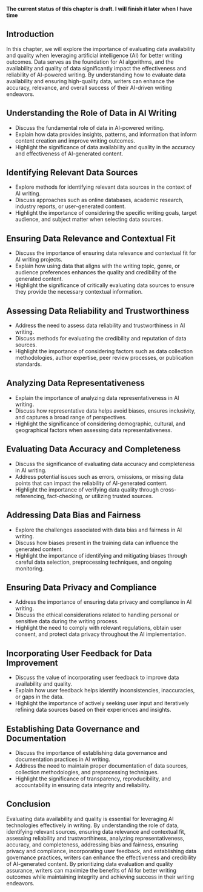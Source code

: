 **The current status of this chapter is draft. I will finish it later when I have time**

Introduction
------------

In this chapter, we will explore the importance of evaluating data availability and quality when leveraging artificial intelligence (AI) for better writing outcomes. Data serves as the foundation for AI algorithms, and the availability and quality of data significantly impact the effectiveness and reliability of AI-powered writing. By understanding how to evaluate data availability and ensuring high-quality data, writers can enhance the accuracy, relevance, and overall success of their AI-driven writing endeavors.

Understanding the Role of Data in AI Writing
--------------------------------------------

* Discuss the fundamental role of data in AI-powered writing.
* Explain how data provides insights, patterns, and information that inform content creation and improve writing outcomes.
* Highlight the significance of data availability and quality in the accuracy and effectiveness of AI-generated content.

Identifying Relevant Data Sources
---------------------------------

* Explore methods for identifying relevant data sources in the context of AI writing.
* Discuss approaches such as online databases, academic research, industry reports, or user-generated content.
* Highlight the importance of considering the specific writing goals, target audience, and subject matter when selecting data sources.

Ensuring Data Relevance and Contextual Fit
------------------------------------------

* Discuss the importance of ensuring data relevance and contextual fit for AI writing projects.
* Explain how using data that aligns with the writing topic, genre, or audience preferences enhances the quality and credibility of the generated content.
* Highlight the significance of critically evaluating data sources to ensure they provide the necessary contextual information.

Assessing Data Reliability and Trustworthiness
----------------------------------------------

* Address the need to assess data reliability and trustworthiness in AI writing.
* Discuss methods for evaluating the credibility and reputation of data sources.
* Highlight the importance of considering factors such as data collection methodologies, author expertise, peer review processes, or publication standards.

Analyzing Data Representativeness
---------------------------------

* Explain the importance of analyzing data representativeness in AI writing.
* Discuss how representative data helps avoid biases, ensures inclusivity, and captures a broad range of perspectives.
* Highlight the significance of considering demographic, cultural, and geographical factors when assessing data representativeness.

Evaluating Data Accuracy and Completeness
-----------------------------------------

* Discuss the significance of evaluating data accuracy and completeness in AI writing.
* Address potential issues such as errors, omissions, or missing data points that can impact the reliability of AI-generated content.
* Highlight the importance of verifying data quality through cross-referencing, fact-checking, or utilizing trusted sources.

Addressing Data Bias and Fairness
---------------------------------

* Explore the challenges associated with data bias and fairness in AI writing.
* Discuss how biases present in the training data can influence the generated content.
* Highlight the importance of identifying and mitigating biases through careful data selection, preprocessing techniques, and ongoing monitoring.

Ensuring Data Privacy and Compliance
------------------------------------

* Address the importance of ensuring data privacy and compliance in AI writing.
* Discuss the ethical considerations related to handling personal or sensitive data during the writing process.
* Highlight the need to comply with relevant regulations, obtain user consent, and protect data privacy throughout the AI implementation.

Incorporating User Feedback for Data Improvement
------------------------------------------------

* Discuss the value of incorporating user feedback to improve data availability and quality.
* Explain how user feedback helps identify inconsistencies, inaccuracies, or gaps in the data.
* Highlight the importance of actively seeking user input and iteratively refining data sources based on their experiences and insights.

Establishing Data Governance and Documentation
----------------------------------------------

* Discuss the importance of establishing data governance and documentation practices in AI writing.
* Address the need to maintain proper documentation of data sources, collection methodologies, and preprocessing techniques.
* Highlight the significance of transparency, reproducibility, and accountability in ensuring data integrity and reliability.

Conclusion
----------

Evaluating data availability and quality is essential for leveraging AI technologies effectively in writing. By understanding the role of data, identifying relevant sources, ensuring data relevance and contextual fit, assessing reliability and trustworthiness, analyzing representativeness, accuracy, and completeness, addressing bias and fairness, ensuring privacy and compliance, incorporating user feedback, and establishing data governance practices, writers can enhance the effectiveness and credibility of AI-generated content. By prioritizing data evaluation and quality assurance, writers can maximize the benefits of AI for better writing outcomes while maintaining integrity and achieving success in their writing endeavors.
